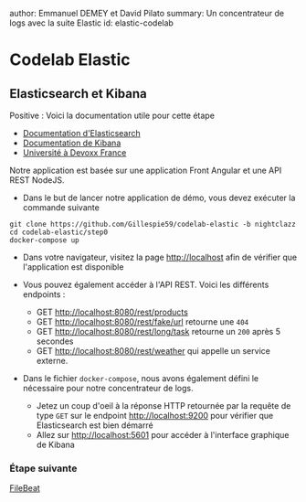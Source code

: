 author: Emmanuel DEMEY et David Pilato
summary: Un concentrateur de logs avec la suite Elastic
id: elastic-codelab

# Codelab Elastic

## Elasticsearch et Kibana

Positive
: Voici la documentation utile pour cette étape
  * [Documentation d'Elasticsearch](https://www.elastic.co/guide/en/elasticsearch/reference/current/index.html) 
  * [Documentation de Kibana](https://www.elastic.co/guide/en/kibana/current/index.html)
  * [Université à Devoxx France](https://www.youtube.com/watch?v=0J5Xt5CCQhQ)

Notre application est basée sur une application Front Angular et une API REST NodeJS.

- Dans le but de lancer notre application de démo, vous devez exécuter la commande suivante

```shell
git clone https://github.com/Gillespie59/codelab-elastic -b nightclazz
cd codelab-elastic/step0
docker-compose up
```

- Dans votre navigateur, visitez la page [http://localhost](http://localhost) afin de vérifier que l'application est disponible

- Vous pouvez également accéder à l'API REST. Voici les différents endpoints :

  - GET [http://localhost:8080/rest/products](http://localhost:8080/rest/products)
  - GET [http://localhost:8080/rest/fake/url](http://localhost:8080/rest/fake/url) retourne une `404`
  - GET [http://localhost:8080/rest/long/task](http://localhost:8080/rest/long/task) retourne un `200` après 5 secondes
  - GET [http://localhost:8080/rest/weather](http://localhost:8080/rest/weather) qui appelle un service externe.

- Dans le fichier `docker-compose`, nous avons également défini le nécessaire pour notre concentrateur de logs.
  - Jetez un coup d'oeil à la réponse HTTP retournée par la requête de type `GET` sur le endpoint [http://localhost:9200](http://localhost:9200) pour vérifier que Elasticsearch est bien démarré
  - Allez sur [http://localhost:5601](http://localhost:5601) pour accéder à l'interface graphique de Kibana

### Étape suivante

[FileBeat](https://github.com/Gillespie59/codelab-elastic/tree/nightclazz/step1)
